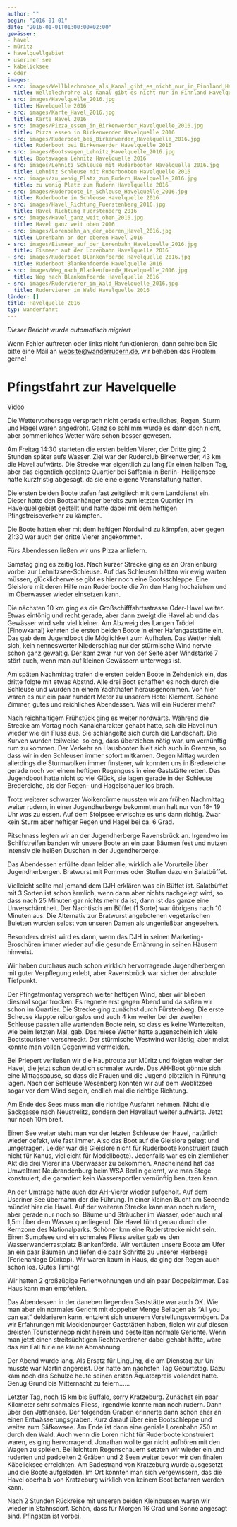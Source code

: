 ```yaml
---
author: ""
begin: "2016-01-01"
date: "2016-01-01T01:00:00+02:00"
gewässer:
- havel
- müritz
- havelquellgebiet
- useriner see
- käbelicksee
- oder
images:
- src: images/Wellblechrohre_als_Kanal_gibt_es_nicht_nur_in_Finnland_Havelquelle_2016.jpg
  title: Wellblechrohre als Kanal gibt es nicht nur in Finnland Havelquelle 2016
- src: images/Havelquelle_2016.jpg
  title: Havelquelle 2016
- src: images/Karte_Havel_2016.jpg
  title: Karte Havel 2016
- src: images/Pizza_essen_in_Birkenwerder_Havelquelle_2016.jpg
  title: Pizza essen in Birkenwerder Havelquelle 2016
- src: images/Ruderboot_bei_Birkenwerder_Havelquelle_2016.jpg
  title: Ruderboot bei Birkenwerder Havelquelle 2016
- src: images/Bootswagen_Lehnitz_Havelquelle_2016.jpg
  title: Bootswagen Lehnitz Havelquelle 2016
- src: images/Lehnitz_Schleuse_mit_Ruderbooten_Havelquelle_2016.jpg
  title: Lehnitz Schleuse mit Ruderbooten Havelquelle 2016
- src: images/zu_wenig_Platz_zum_Rudern_Havelquelle_2016.jpg
  title: zu wenig Platz zum Rudern Havelquelle 2016
- src: images/Ruderboote_in_Schleuse_Havelquelle_2016.jpg
  title: Ruderboote in Schleuse Havelquelle 2016
- src: images/Havel_Richtung_Fuerstenberg_2016.jpg
  title: Havel Richtung Fuerstenberg 2016
- src: images/Havel_ganz_weit_oben_2016.jpg
  title: Havel ganz weit oben 2016
- src: images/Lorenbahn_an_der_oberen_Havel_2016.jpg
  title: Lorenbahn an der oberen Havel 2016
- src: images/Eismeer_auf_der_Lorenbahn_Havelquelle_2016.jpg
  title: Eismeer auf der Lorenbahn Havelquelle 2016
- src: images/Ruderboot_Blankenfoerde_Havelquelle_2016.jpg
  title: Ruderboot Blankenfoerde Havelquelle 2016
- src: images/Weg_nach_Blankenfoerde_Havelquelle_2016.jpg
  title: Weg nach Blankenfoerde Havelquelle 2016
- src: images/Rudervierer_im_Wald_Havelquelle_2016.jpg
  title: Rudervierer im Wald Havelquelle 2016
länder: []
title: Havelquelle 2016
typ: wanderfahrt
---
```



*Dieser Bericht wurde automatisch migriert*

Wenn Fehler auftreten oder links nicht funktionieren, dann schreiben Sie bitte eine Mail an website@wanderrudern.de, wir beheben das Problem gerne!



# Pfingstfahrt zur Havelquelle


Video

Die Wettervorhersage versprach nicht gerade erfreuliches, Regen, Sturm und Hagel waren angedroht. Ganz so schlimm wurde es dann doch nicht, aber sommerliches Wetter wäre schon besser gewesen.

Am Freitag 14:30 starteten die ersten beiden Vierer, der Dritte ging 2 Stunden später aufs Wasser. Ziel war der Ruderclub Birkenwerder, 43 km die Havel aufwärts. Die Strecke war eigentlich zu lang für einen halben Tag, aber das eigentlich geplante Quartier bei Saffonia in Berlin- Heiligensee hatte kurzfristig abgesagt, da sie eine eigene Veranstaltung hatten.

Die ersten beiden Boote trafen fast zeitgliech mit dem Landdienst ein. Dieser hatte den Bootsanhänger bereits zum letzten Quartier im Havelquellgebiet gestellt und hatte dabei mit dem heftigen Pfingstreiseverkehr zu kämpfen.

Die Boote hatten eher mit dem heftigen Nordwind zu kämpfen, aber gegen 21:30 war auch der dritte Vierer angekommen.

Fürs Abendessen ließen wir uns Pizza anliefern.

Samstag ging es zeitig los. Nach kurzer Strecke ging es an Oranienburg vorbei zur Lehnitzsee-Schleuse. Auf das Schleusen hätten wir ewig warten müssen, glücklicherweise gibt es hier noch eine Bootsschleppe. Eine Gleislore mit deren Hilfe man Ruderboote die 7m den Hang hochziehen und im Oberwasser wieder einsetzen kann.

Die nächsten 10 km ging es die Großschifffahrtsstrasse Oder-Havel weiter. Etwas eintönig und recht gerade, aber dann zweigt die Havel ab und das Gewässer wird sehr viel kleiner. Am Abzweig des Langen Trödel (Finowkanal) kehrten die ersten beiden Boote in einer Hafengaststätte ein. Das gab dem Jugendboot die Möglichkeit zum Aufholen. Das Wetter hielt sich, kein nenneswerter Niederschlag nur der stürmische Wind nervte schon ganz gewaltig. Der kam zwar nur von der Seite aber Windstärke 7 stört auch, wenn man auf kleinen Gewässern unterwegs ist.

Am späten Nachmittag trafen die ersten beiden Boote in Zehdenick ein, das dritte folgte mit etwas Abstnd. Alle drei Boot schafften es noch durch die Schleuse und wurden an einem Yachthafen herausgenommen. Von hier waren es nur ein paar hundert Meter zu unserem Hotel Klement. Schöne Zimmer, gutes und reichliches Abendessen. Was will ein Ruderer mehr?

Nach reichhaltigem Frühstück ging es weiter nordwärts. Während die Strecke am Vortag noch Kanalcharakter gehabt hatte, sah die Havel nun wieder wie ein Fluss aus. Sie schlängelte sich durch die Landschaft. Die Kurven wurden teilweise  so eng, dass überziehen nötig war, um vernünftig rum zu kommen. Der Verkehr an Hausbooten hielt sich auch in Grenzen, so dass wir in den Schleusen immer sofort mitkamen. Gegen Mittag wurden allerdings die Sturmwolken immer finsterer, wir konnten uns in Bredereiche gerade noch vor einem heftigen Regenguss in eine Gaststätte retten. Das Jugendboot hatte nicht so viel Glück, sie lagen gerade in der Schleuse Bredereiche, als der Regen- und Hagelschauer los brach.

Trotz weiterer schwarzer Wolkentürme mussten wir am frühen Nachmittag weiter rudern, in einer Jugendherberge bekommt man halt nur von 18- 19 Uhr was zu essen. Auf dem Stolpsee erwischte es uns dann richtig. Zwar kein Sturm aber heftiger Regen und Hagel bei ca. 6 Grad.

Pitschnass legten wir an der Jugendherberge Ravensbrück an. Irgendwo im Schilfstreifen banden wir unsere Boote an ein paar Bäumen fest und nutzen intensiv die heißen Duschen in der Jugendherberge.

Das Abendessen erfüllte dann leider alle, wirklich alle Vorurteile über Jugendherbergen. Bratwurst mit Pommes oder Stullen dazu ein Salatbüffet.

Vielleicht sollte mal jemand dem DJH erklären was ein Büffet ist. Salatbüffet mit 3 Sorten ist schon ärmlich, wenn dann aber nichts nachgelegt wird, so dass nach 25 Minuten gar nichts mehr da ist, dann ist das ganze eine Unverschämtheit. Der Nachtisch am Büffet (1 Sorte) war übrigens nach 10 Minuten aus. Die Alternativ zur Bratwurst angebotenen vegetarischen Buletten wurden selbst von unseren Damen als ungenießbar angesehen.

Besonders dreist wird es dann, wenn das DJH in seinen Marketing- Broschüren immer wieder auf die gesunde Ernährung in seinen Häusern hinweist.

Wir haben durchaus auch schon wirklich hervorragende Jugendherbergen mit guter Verpflegung erlebt, aber Ravensbrück war sicher der absolute Tiefpunkt.

Der Pfingstmontag versprach weiter heftigen Wind, aber wir blieben diesmal sogar trocken. Es regnete erst gegen Abend und da saßen wir schon im Quartier. Die Strecke ging zunächst durch Fürstenberg. Die erste Scheuse klappte reibungslos und auch 4 km weiter bei der zweiten Schleuse passten alle wartenden Boote rein, so dass es keine Wartezeiten, wie beim letzten Mal, gab. Das miese Wetter hatte augenscheinlich viele Bootstouristen verschreckt. Der stürmische Westwind war lästig, aber meist konnte man vollen Gegenwind vermeiden.

Bei Priepert verließen wir die Hauptroute zur Müritz und folgten weiter der Havel, die jetzt schon deutlich schmaler wurde. Das AH-Boot gönnte sich eine Mittagspause, so dass die Frauen und die Jugend plötzlich in Führung lagen. Nach der Schleuse Wesenberg konnten wir auf dem Woblitzsee sogar vor dem Wind segeln, endlich mal die richtige Richtung.

Am Ende des Sees muss man die richtige Ausfahrt nehmen. Nicht die Sackgasse nach Neustrelitz, sondern den Havellauf weiter aufwärts. Jetzt nur noch 10m breit.

Einen See weiter steht man vor der letzten Schleuse der Havel, natürlich wieder defekt, wie fast immer. Also das Boot auf die Gleislore gelegt und umgetragen. Leider war die Gleislore nicht für Ruderboote konstruiert (auch nicht für Kanus, vielleicht für Modellboote). Jedenfalls war es ein ziemlicher Akt die drei Vierer ins Oberwasser zu bekommen. Anscheinend hat das Umweltamt Neubrandenburg beim WSA Berlin gelernt, wie man Stege konstruiert, die garantiert kein Wassersportler vernünftig benutzen kann.

An der Umtrage hatte auch der AH-Vierer wieder aufgeholt. Auf dem Useriner See übernahm der die Führung. In einer kleinen Bucht am Seeende mündet hier die Havel. Auf der weiteren Strecke kann man noch rudern, aber gerade nur noch so. Bäume und Sträucher im Wasser, oder auch mal 1,5m über dem Wasser querliegend. Die Havel führt genau durch die Kernzone des Nationalparks. Schöner knn eine Ruderstrecke nicht sein. Einen Sumpfsee und ein schmales Fliess weiter gab es den Wasserwanderrastplatz Blankenförde. Wir vertäuten unsere Boote am Ufer an ein paar Bäumen und liefen die paar Schritte zu unserer Herberge (Ferienanlage Dürkop). Wir waren kaum in Haus, da ging der Regen auch schon los. Gutes Timing!

Wir hatten 2 großzügige Ferienwohnungen und ein paar Doppelzimmer. Das Haus kann man empfehlen.

Das Abendessen in der daneben liegenden Gaststätte war auch OK. Wie man aber ein normales Gericht mit doppelter Menge Beilagen als “All you can eat” deklarieren kann, entzieht sich unserem Vorstellungsvermögen. Da wir Erfahrungen mit Mecklenburger Gaststätten haben, fielen wir auf diesen dreisten Touristennepp nicht herein und bestellten normale Gerichte. Wenn man jetzt einen streitsüchtigen Rechtsverdreher dabei gehabt hätte, wäre das ein Fall für eine kleine Abmahnung.

Der Abend wurde lang. Als Ersatz für LingLing, die am Dienstag zur Uni musste war Martin angereist. Der hatte am nächsten Tag Geburtstag. Dazu kam noch das Schulze heute seinen ersten Äquatorpreis vollendet hatte. Genug Grund bis Mitternacht zu feiern......

Letzter Tag, noch 15 km bis Buffalo, sorry Kratzeburg. Zunächst ein paar Kilometer sehr schmales Fliess, irgendwie konnte man noch rudern. Dann über den Jäthensee. Der folgenden Graben erinnerte dann schon eher an einen Entwässerungsgraben. Kurz darauf über eine Bootschleppe und weiter zum Säfkowsee. Am Ende ist dann eine geniale Lorenbahn 750 m durch den Wald. Auch wenn die Loren nicht für Ruderboote konstruiert waren, es ging hervorragend. Jonathan wollte gar nicht aufhören mit den Wagen zu spielen. Bei leichtem Regenschauern setzten wir wieder ein und ruderten und paddelten 2 Gräben und 2 Seen weiter bevor wir den finalen Käbelicksee erreichten. Am Badestrand von Kratzeburg wurde ausgesetzt und die Boote aufgeladen. Im Ort konnten man sich vergewissern, das die Havel oberhalb von Kratzeburg wirklich von keinem Boot befahren werden kann.

Nach 2 Stunden Rückreise mit unseren beiden Kleinbussen waren wir wieder in Stahnsdorf. Schön, dass für Morgen 16 Grad und Sonne angesagt sind. Pfingsten ist vorbei.